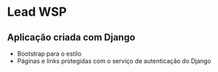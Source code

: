 # Lead WSP

## Aplicação criada com Django

- Bootstrap para o estilo
- Páginas e links protegidas com o serviço de autenticação do Django
